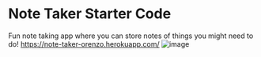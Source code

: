 # Note Taker Starter Code
Fun note taking app where you can store notes of things you might need to do!
https://note-taker-orenzo.herokuapp.com/
![image](https://user-images.githubusercontent.com/82052286/128918976-a8440dff-f589-41c2-895d-e1b5c8dd8ab8.png)
